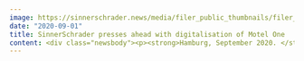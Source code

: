 ```yaml
---
image: https://sinnerschrader.news/media/filer_public_thumbnails/filer_public/e3/47/e3478237-8683-4eb7-98e4-7ef430fd8b24/mo_presskit_web_480x288.png__480x288_q85_crop_subsampling-2_upscale.png
date: "2020-09-01"
title: SinnerSchrader presses ahead with digitalisation of Motel One
content: <div class="newsbody"><p><strong>Hamburg, September 2020. </strong>SinnerSchrader is continuing to press ahead with the digitalisation of Motel One with a redesigned mobile application. </p><p>To prepare for guests’ changing requirements, the designer hotel group is further expanding its digital services together with SinnerSchrader. A wide variety of functions and services in the completely redesigned and reimplemented mobile application for iOS and Android, including the digital membership programme beOne with a “one-click booking” function as well as room booking, travel administration, free cancellation and individual booking preferences, ensure an easy and convenient stay at the company’s more than 70 hotels.</p><p>The team headed by SinnerSchrader Managing Director Sven Schmiede developed the mobile solution comprehensively in an end-to-end approach, taking the digital Motel One experience to the next level.</p><p>“By enhancing our digital services, we want to make travel more efficient, something that has become even more important in these challenging times. The mobile application, which has been re-envisaged and implemented by the digital agency SinnerSchrader, picks up on the current zeitgeist and takes account of modern guests’ requirements so that we can make their stay as pleasant and convenient as possible. In this way, we are taking another important step towards digitalisation while also working on several new digital services, such as online check-in, digital registration forms and smart push notifications,” says Daniel Müller, co-CEO of Motel One. </p><p>“Motel One’s digital travel companion offers an outstanding on-site experience, enabling guests to be more digital and thus more mobile than ever. Perfectly in keeping with the motto&#58; Motel One – your room everywhere,” adds Sven Schmiede, Managing Director of SinnerSchrader.</p><p><strong>About SinnerSchrader</strong><br/>SinnerSchrader is one of the leading digital agencies in Europe with a focus on the design and development of digital products and services. Its more than 600 employees work on the digital transformation of companies such as Allianz, Audi, comdirect bank, ERGO, Telefónica, TUI, Unitymedia and VW. SinnerSchrader was established in 1996, has been listed on the stock exchange since 1999 and has offices in Hamburg, Berlin, Frankfurt am Main, Munich and Prague. Since April 2017, SinnerSchrader has been part of Accenture Interactive.<br/><a href="https://sinnerschrader.com/" target="_blank">https://sinnerschrader.com/</a></p></div>
---
```

